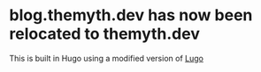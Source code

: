 # blog.themyth.dev has now been relocated to themyth.dev

This is built in Hugo using a modified version of [Lugo](https://github.com/Lukesmithxyz/Lugo)
